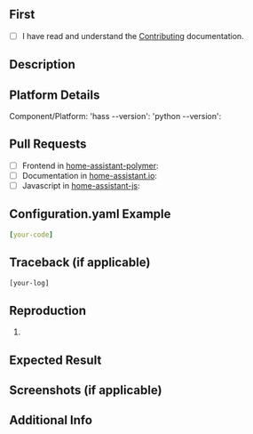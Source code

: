 ## First
- [ ] I have read and understand the [Contributing](https://github.com/home-assistant/home-assistant/CONTRIBUTING.md) documentation.

## Description
<!--- Describe your changes. -->

## Platform Details
Component/Platform: 
'hass --version': 
'python --version': 

## Pull Requests
<!-- List related pull requests here. Put an 'x' in all the boxes that apply. -->
- [ ] Frontend in [home-assistant-polymer](https://github.com/home-assistant/home-assistant-polymer):
- [ ] Documentation in [home-assistant.io](https://github.com/home-assistant/home-assistant.io):
- [ ] Javascript in [home-assistant-js](https://github.com/home-assistant/home-assistant-js):

## Configuration.yaml Example
```yaml
[your-code]
```

## Traceback (if applicable)
<!-- Add 'logger:' to your configuration.yaml and paste the appropriate results here -->
```bash
[your-log]
```

## Reproduction
<!-- List any steps taken to help us reproduce the issue -->
1. 

## Expected Result
<!-- Please explain the results that your were expecting -->


## Screenshots (if applicable)
<!-- Paste your screenshots here -->

## Additional Info
<!-- Please provide any additional information here. -->
